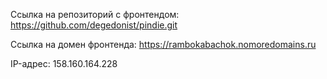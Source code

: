 Ссылка на репозиторий с фронтендом: https://github.com/degedonist/pindie.git

Ссылка на домен фронтенда: https://rambokabachok.nomoredomains.ru

IP-адрес: 158.160.164.228